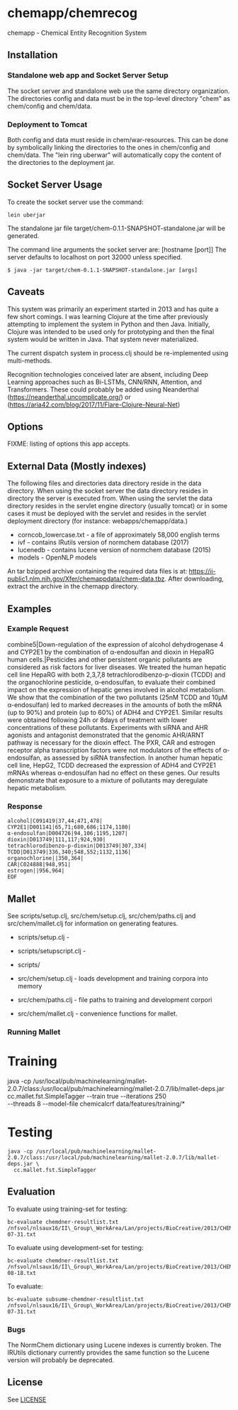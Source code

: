 # chemapp/chemrecog

chemapp - Chemical Entity Recognition System

## Installation

### Standalone web app and Socket Server Setup

The socket server and standalone web use the same directory
organization.  The directories config and data must be in the
top-level directory "chem" as chem/config and chem/data.

### Deployment to Tomcat

Both config and data must reside in chem/war-resources.  This can be
done by symbolically linking the directories to the ones in
chem/config and chem/data.  The "lein ring uberwar" will automatically
copy the content of the directories to the deployment jar.

## Socket Server Usage

To create the socket server use the command:

    lein uberjar

The standalone jar file target/chem-0.1.1-SNAPSHOT-standalone.jar will
be generated.

The command line arguments the socket server are: [hostname [port]]
The server defaults to localhost on port 32000 unless specified.

    $ java -jar target/chem-0.1.1-SNAPSHOT-standalone.jar [args]

## Caveats

This system was primarily an experiment started in 2013 and has quite
a few short comings.   I was learning Clojure at the time after
previously attempting to implement the system in Python and then
Java.   Initially, Clojure was intended to be used only for
prototyping and then the final system would be written in Java.  That
system never materialized.

The current dispatch system in process.clj should be re-implemented
using multi-methods.

Recognition technologies conceived later are absent, including Deep
Learning approaches such as Bi-LSTMs, CNN/RNN, Attention, and
Transformers.  These could probably be added using Neanderthal
(https://neanderthal.uncomplicate.org/) or
(https://aria42.com/blog/2017/11/Flare-Clojure-Neural-Net)

## Options

FIXME: listing of options this app accepts.

## External Data (Mostly indexes)

The following files and directories data directory reside in the data
directory.  When using the socket server the data directory resides in
directory the server is executed from.  When using the servlet the
data directory resides in the servlet engine directory (usually
tomcat) or in some cases it must be deployed with the servlet and
resides in the servlet deployment directory (for instance:
webapps/chemapp/data.)

+ corncob_lowercase.txt  - a file of approximately 58,000 english terms
+ ivf       - contains IRutils version of normchem database (2017)
+ lucenedb  - contains lucene version of normchem database (2015)
+ models    - OpenNLP models

An tar bzipped archive containing the required data files is at:
https://ii-public1.nlm.nih.gov/Xfer/chemappdata/chem-data.tbz.  After
downloading, extract the archive in the chemapp directory.

## Examples

### Example Request

combine5|Down-regulation of the expression of alcohol dehydrogenase 4 and CYP2E1 by the combination of α-endosulfan and dioxin in HepaRG human cells.|Pesticides and other persistent organic pollutants are considered as risk factors for liver diseases. We treated the human hepatic cell line HepaRG with both 2,3,7,8 tetrachlorodibenzo-p-dioxin (TCDD) and the organochlorine pesticide, α-endosulfan, to evaluate their combined impact on the expression of hepatic genes involved in alcohol metabolism. We show that the combination of the two pollutants (25nM TCDD and 10μM α-endosulfan) led to marked decreases in the amounts of both the mRNA (up to 90%) and protein (up to 60%) of ADH4 and CYP2E1. Similar results were obtained following 24h or 8days of treatment with lower concentrations of these pollutants. Experiments with siRNA and AHR agonists and antagonist demonstrated that the genomic AHR/ARNT pathway is necessary for the dioxin effect. The PXR, CAR and estrogen receptor alpha transcription factors were not modulators of the effects of α-endosulfan, as assessed by siRNA transfection. In another human hepatic cell line, HepG2, TCDD decreased the expression of ADH4 and CYP2E1 mRNAs whereas α-endosulfan had no effect on these genes. Our results demonstrate that exposure to a mixture of pollutants may deregulate hepatic metabolism.

### Response

    alcohol|C091419|37,44;471,478|
    CYP2E1|D001141|65,71;680,686;1174,1180|
    α-endosulfan|D004726|94,106;1195,1207|
    dioxin|D013749|111,117;924,930|
    tetrachlorodibenzo-p-dioxin|D013749|307,334|
    TCDD|D013749|336,340;548,552;1132,1136|
    organochlorine||350,364|
    CAR|C024888|948,951|
    estrogen||956,964|
    EOF

## Mallet

See scripts/setup.clj, src/chem/setup.clj, src/chem/paths.clj and 
src/chem/mallet.clj for information on generating features.

+ scripts/setup.clj       -
+ scripts/setupscript.clj -
+ scripts/

+ src/chem/setup.clj      - loads development and training corpora into memory
+ src/chem/paths.clj      - file paths to training and development corpori
+ src/chem/mallet.clj     - convenience functions for mallet.


### Running Mallet 

Training
========

java -cp /usr/local/pub/machinelearning/mallet-2.0.7/class:/usr/local/pub/machinelearning/mallet-2.0.7/lib/mallet-deps.jar \
    cc.mallet.fst.SimpleTagger --train true --iterations 250 \
    --threads 8 --model-file chemicalcrf data/features/training/*

Testing
=======

    java -cp /usr/local/pub/machinelearning/mallet-2.0.7/class:/usr/local/pub/machinelearning/mallet-2.0.7/lib/mallet-deps.jar \
      cc.mallet.fst.SimpleTagger

## Evaluation

To evaluate using training-set for testing:

    bc-evaluate chemdner-resultlist.txt /nfsvol/nlsaux16/II\_Group\_WorkArea/Lan/projects/BioCreative/2013/CHEMDNER\_TRAIN\_V01/cdi\_ann\_training\_13-07-31.txt

To evaluate using development-set for testing:

    bc-evaluate chemdner-resultlist.txt /nfsvol/nlsaux16/II\_Group\_WorkArea/Lan/projects/BioCreative/2013/CHEMDNER\_DEVELOPMENT\_V02/cdi\_ann\_development_13-08-18.txt

To evaluate:

    bc-evaluate subsume-chemdner-resultlist.txt /nfsvol/nlsaux16/II\_Group\_WorkArea/Lan/projects/BioCreative/2013/CHEMDNER\_TRAIN\_V01/cdi\_ann\_training_13-07-31.txt

  
### Bugs

The NormChem dictionary using Lucene indexes is currently broken.  The
IRUtils dictionary currently provides the same function so the Lucene
version will probably be deprecated.

## License

See [LICENSE](LICENSE.md)

